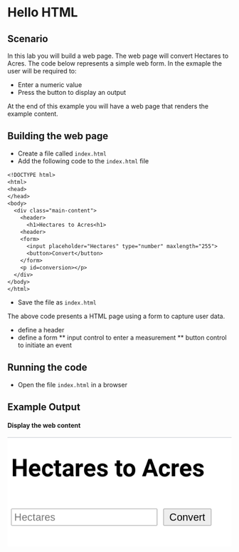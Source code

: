 # Hello HTML

## Scenario

In this lab you will build a web page. The web page will convert Hectares to Acres. 
The code below represents a simple web form. In the exmaple the user will be required to:

* Enter a numeric value
* Press the button to display an output 

At the end of this example you will have a web page that renders the example content.


## Building the web page

* Create a file called `index.html`
* Add the following code to the `index.html` file


```
<!DOCTYPE html>
<html>
<head>
</head>
<body>
  <div class="main-content">
    <header>
      <h1>Hectares to Acres<h1>
    <header>
    <form>
      <input placeholder="Hectares" type="number" maxlength="255">
      <button>Convert</button>
    </form>
    <p id=conversion></p>
  </div>
</body>
</html>
```

* Save the file as `index.html`

The above code presents a HTML page using a form to capture user data.

* define a header 
* define a form
** input control to enter a measurement
** button control to initiate an event



## Running the code

* Open the file `index.html` in a browser

## Example Output

#### Display the web content

![web-app](https://github.com/rosera/serverless-bootcamp/blob/master/web-2-serverless/images/01-lab-web-app.png "Basic HTML app")
